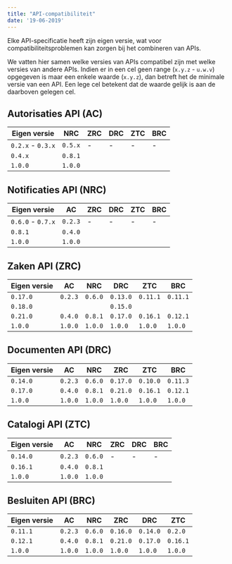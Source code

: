 ```yaml
---
title: "API-compatibiliteit"
date: '19-06-2019'
---
```


Elke API-specificatie heeft zijn eigen versie, wat voor
compatibiliteitsproblemen kan zorgen bij het combineren van APIs.

We vatten hier samen welke versies van APIs compatibel zijn met welke versies
van andere APIs. Indien er in een cel geen range (`x.y.z` - `u.w.v`) opgegeven is 
maar een enkele waarde (`x.y.z`), dan betreft het de minimale versie van een API. 
Een lege cel betekent dat de waarde gelijk is aan de daarboven gelegen cel.


## Autorisaties API (AC)

| Eigen versie      | NRC     | ZRC | DRC | ZTC | BRC |
|-------------------|---------|-----|-----|-----|-----|
| `0.2.x` - `0.3.x` | `0.5.x` | -   | -   | -   | -   |
| `0.4.x`           | `0.8.1` |     |     |     |     |
| `1.0.0`           | `1.0.0` |     |     |     |     |


## Notificaties API (NRC)

| Eigen versie      | AC      | ZRC | DRC | ZTC | BRC |
|-------------------|---------|-----|-----|-----|-----|
| `0.6.0` - `0.7.x` | `0.2.3` | -   | -   | -   | -   |
| `0.8.1`           | `0.4.0` |     |     |     |     |
| `1.0.0`           | `1.0.0` |     |     |     |     |


## Zaken API (ZRC)

| Eigen versie | AC      | NRC     | DRC      | ZTC      | BRC      |
|--------------|---------|---------|----------|----------|----------|
| `0.17.0`     | `0.2.3` | `0.6.0` | `0.13.0` | `0.11.1` | `0.11.1` |
| `0.18.0`     |         |         | `0.15.0` |          |          |
| `0.21.0`     | `0.4.0` | `0.8.1` | `0.17.0` | `0.16.1` | `0.12.1` |
| `1.0.0`      | `1.0.0` | `1.0.0` | `1.0.0`  | `1.0.0`  | `1.0.0`  |


## Documenten API (DRC)

| Eigen versie | AC       | NRC      | ZRC       | ZTC       | BRC       |
|--------------|----------|----------|-----------|-----------|-----------|
| `0.14.0`     | `0.2.3`  | `0.6.0`  | `0.17.0`  | `0.10.0`  | `0.11.3`  |
| `0.17.0`     | `0.4.0`  | `0.8.1`  | `0.21.0`  | `0.16.1`  | `0.12.1`  |
| `1.0.0`      | `1.0.0`  | `1.0.0`  | `1.0.0`   | `1.0.0`   | `1.0.0`   |


## Catalogi API (ZTC)

| Eigen versie | AC       | NRC      | ZRC | DRC | BRC |
|--------------|----------|----------|-----|-----|-----|
| `0.14.0`     | `0.2.3`  | `0.6.0`  | -   | -   | -   |
| `0.16.1`     | `0.4.0`  | `0.8.1`  |     |     |     |
| `1.0.0`      | `1.0.0`  | `1.0.0`  |     |     |     |


## Besluiten API (BRC)

| Eigen versie | AC       | NRC      | ZRC       | DRC       | ZTC      |
|--------------|----------|----------|-----------|-----------|----------|
| `0.11.1`     | `0.2.3`  | `0.6.0`  | `0.16.0`  | `0.14.0`  | `0.2.0`  |
| `0.12.1`     | `0.4.0`  | `0.8.1`  | `0.21.0`  | `0.17.0`  | `0.16.1` |
| `1.0.0`      | `1.0.0`  | `1.0.0`  | `1.0.0`   | `1.0.0`   | `1.0.0`  |
